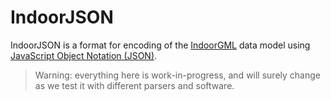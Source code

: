 
# IndoorJSON


IndoorJSON is a format for encoding of the [IndoorGML](http://indoorgml.net) data model using [JavaScript Object Notation (JSON)](http://json.org).

> Warning: everything here is work-in-progress, and will surely change as we test it with different parsers and software.

